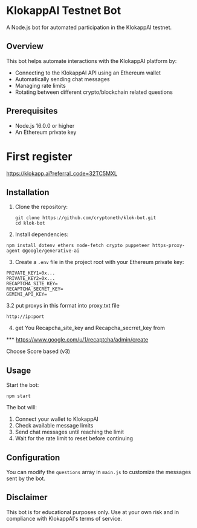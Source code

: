 # KlokappAI Testnet Bot

A Node.js bot for automated participation in the KlokappAI testnet.

## Overview

This bot helps automate interactions with the KlokappAI platform by:
- Connecting to the KlokappAI API using an Ethereum wallet
- Automatically sending chat messages
- Managing rate limits
- Rotating between different crypto/blockchain related questions

## Prerequisites

- Node.js 16.0.0 or higher
- An Ethereum private key

# First register
https://klokapp.ai?referral_code=32TC5MXL

## Installation

1. Clone the repository:
    ```
    git clone https://github.com/cryptoneth/klok-bot.git
    cd klok-bot
    ```

2. Install dependencies:
```
npm install dotenv ethers node-fetch crypto puppeteer https-proxy-agent @google/generative-ai
```

3. Create a `.env` file in the project root with your Ethereum private key:
```
PRIVATE_KEY1=0x...
PRIVATE_KEY2=0x...
RECAPTCHA_SITE_KEY=
RECAPTCHA_SECRET_KEY=
GEMINI_API_KEY=
```
3.2 put proxys in this format into proxy.txt file
```
http://ip:port
```
4. get You Recapcha_site_key and Recapcha_secrret_key from 

*** https://www.google.com/u/1/recaptcha/admin/create

Choose Score based (v3)

## Usage

Start the bot:
```
npm start
```

The bot will:
1. Connect your wallet to KlokappAI
2. Check available message limits
3. Send chat messages until reaching the limit
4. Wait for the rate limit to reset before continuing



## Configuration

You can modify the `questions` array in `main.js` to customize the messages sent by the bot.

## Disclaimer

This bot is for educational purposes only. Use at your own risk and in compliance with KlokappAI's terms of service.

